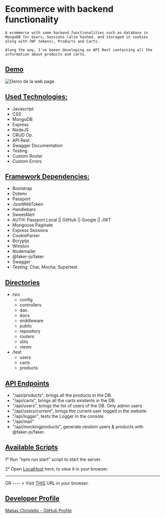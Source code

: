 # Ecommerce with backend functionality

    A ecommerce with some backend functionalities such as database in MongoDB for Users, Sessions (also hashed, and storaged in cookies along with JWT tokens), Products and Carts. 

    Along the way, I've beeen developing an API Rest containing all the information about products and carts.

## <u>Demo</u>

<!-- TODO: Inser GIF DEMO -->
![Demo de la web page.](https://firebasestorage.googleapis.com/v0/b/padel-market-2259b.appspot.com/o/GIF_ecommerce.gif?alt=media&token=e17b26d7-5865-4c09-a11b-c331fd373d9d)



## <u>Used Technologies:</u>
- Javascript
- CSS
- MongoDB
- Express
- NodeJS
- CRUD Op.
- API Rest.
- Swagger Documentation
- Testing 
- Custom Router
- Custom Errors

## <u>Framework Dependencies:</u>
- Bootstrap
- Dotenv
- Passport
- JsonWebToken
- Handlebars
- SweetAlert
- AUTH: Passport Local || GitHub || Google || JWT
- Mongoose Paginate
- Express Sessions
- CookieParser
- Bcryptjs
- Winston
- Nodemailer
- @faker-js/faker
- Swagger
- Testing: Chai; Mocha; Supertest

## <u>Directories</u>
- /src
    - config
    - controllers
    - dao
    - docs
    - middleware
    - public
    - repository
    - routers
    - utils
    - views
- /test
    - users
    - carts
    - products

## <u>API Endpoints</u>

- "/api/products", brings all the products in the DB.
- "/api/carts", brings all the carts existents in the DB.
- "/api/users", brings the list of users of the DB. Only admin users
- "/api/users/current", brings the current user logged in the website.
- "/api/logger", tests the Logger in the console.
- "/api/mail"
- "/api/mockingproducts", generate random users & products with @faker-js/faker.


## <u>Available Scripts</u>

1° Run "npm run start" script to start the server.

2° Open [LocalHost](localhost:8080/home) here, to view it in your browser.

-------------------------

OR ---- > Visit [THIS](https://backendpf-production.up.railway.app/home) URL in your browser.

## <u>Developer Profile</u>

[Matias Christello - GitHub Profile](https://github.com/mchristello)